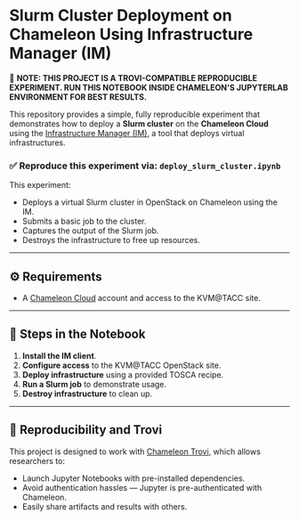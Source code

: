 # Slurm Cluster Deployment on Chameleon Using Infrastructure Manager (IM)

📌 **NOTE: THIS PROJECT IS A TROVI-COMPATIBLE REPRODUCIBLE EXPERIMENT. RUN THIS NOTEBOOK INSIDE CHAMELEON'S JUPYTERLAB ENVIRONMENT FOR BEST RESULTS.**

This repository provides a simple, fully reproducible experiment that demonstrates how to deploy a **Slurm cluster** on the **Chameleon Cloud** using the [Infrastructure Manager (IM)](https://imdocs.readthedocs.io/en/devel/gstarted.html#im-client-tool), a tool that deploys virtual infrastructures.

### ✅ Reproduce this experiment via: `deploy_slurm_cluster.ipynb`

This experiment:
- Deploys a virtual Slurm cluster in OpenStack on Chameleon using the IM.
- Submits a basic job to the cluster.
- Captures the output of the Slurm job.
- Destroys the infrastructure to free up resources.

---

## ⚙️ Requirements

- A [Chameleon Cloud](https://chameleoncloud.org/) account and access to the KVM@TACC site.

---

## 🚀 Steps in the Notebook

1. **Install the IM client**.
2. **Configure access** to the KVM@TACC OpenStack site.
3. **Deploy infrastructure** using a provided TOSCA recipe.
4. **Run a Slurm job** to demonstrate usage.
5. **Destroy infrastructure** to clean up.

---

## 🔁 Reproducibility and Trovi

This project is designed to work with [Chameleon Trovi](https://chameleoncloud.org/blog/2025/04/21/importing-github-repositories-to-trovi-a-step-by-step-guide/), which allows researchers to:

- Launch Jupyter Notebooks with pre-installed dependencies.
- Avoid authentication hassles — Jupyter is pre-authenticated with Chameleon.
- Easily share artifacts and results with others.
